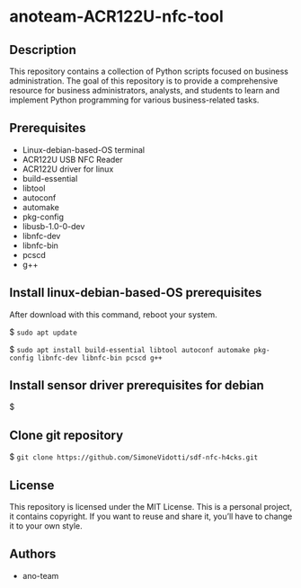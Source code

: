# anoteam-ACR122U-nfc-tool 

## Description
This repository contains a collection of Python scripts focused on business administration. 
The goal of this repository is to provide a comprehensive resource for business administrators, analysts, and students 
to learn and implement Python programming for various business-related tasks.

## Prerequisites
* Linux-debian-based-OS terminal
* ACR122U USB NFC Reader
* ACR122U driver for linux
* build-essential 
* libtool 
* autoconf 
* automake 
* pkg-config
* libusb-1.0-0-dev
* libnfc-dev 
* libnfc-bin
* pcscd
* g++

## Install linux-debian-based-OS prerequisites
After download with this command, reboot your system.

$ ```sudo apt update``` 
 
$ ```sudo apt install build-essential libtool autoconf automake pkg-config libnfc-dev libnfc-bin pcscd g++```

## Install sensor driver prerequisites for debian
$ ``` ```
 
## Clone git repository
$ ```git clone https://github.com/SimoneVidotti/sdf-nfc-h4cks.git```

## License
This repository is licensed under the MIT License.
This is a personal project, it contains copyright.
If you want to reuse and share it, you’ll have to change it to your own style.

## Authors
* ano-team
